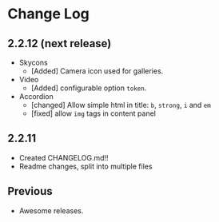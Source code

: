 # Change Log

## 2.2.12 (next release)

 * Skycons
    * [Added] Camera icon used for galleries.
 * Video
    * [Added] configurable option `token`.
 * Accordion
    * [changed] Allow simple html in title: `b`, `strong`, `i` and `em`
    * [fixed] allow `img` tags in content panel

## 2.2.11

  * Created CHANGELOG.md!!
  * Readme changes, split into multiple files

## Previous

 * Awesome releases.
